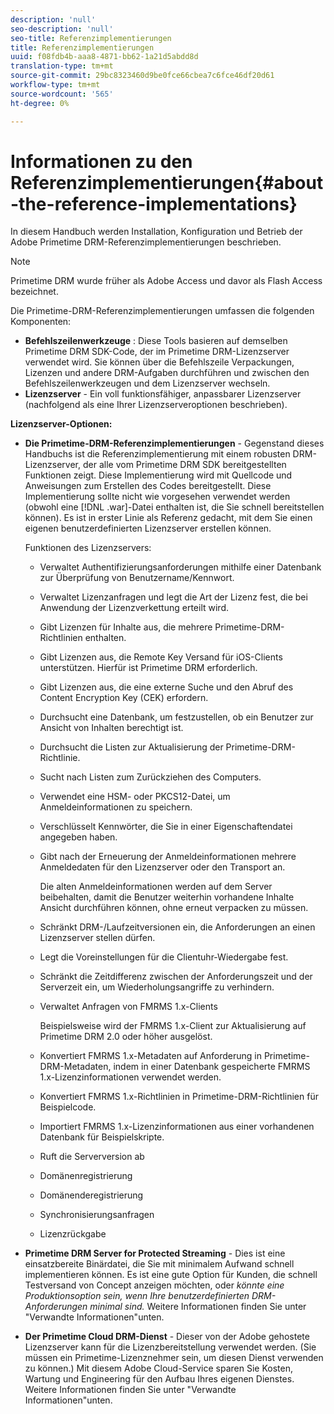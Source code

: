 ```yaml
---
description: 'null'
seo-description: 'null'
seo-title: Referenzimplementierungen
title: Referenzimplementierungen
uuid: f08fdb4b-aaa8-4871-bb62-1a21d5abdd8d
translation-type: tm+mt
source-git-commit: 29bc8323460d9be0fce66cbea7c6fce46df20d61
workflow-type: tm+mt
source-wordcount: '565'
ht-degree: 0%

---
```



# Informationen zu den Referenzimplementierungen{#about-the-reference-implementations}

In diesem Handbuch werden Installation, Konfiguration und Betrieb der Adobe Primetime DRM-Referenzimplementierungen beschrieben.

>[!NOTE]
>
>Primetime DRM wurde früher als Adobe Access und davor als Flash Access bezeichnet.

Die Primetime-DRM-Referenzimplementierungen umfassen die folgenden Komponenten:

* **Befehlszeilenwerkzeuge** : Diese Tools basieren auf demselben Primetime DRM SDK-Code, der im Primetime DRM-Lizenzserver verwendet wird. Sie können über die Befehlszeile Verpackungen, Lizenzen und andere DRM-Aufgaben durchführen und zwischen den Befehlszeilenwerkzeugen und dem Lizenzserver wechseln.
* **Lizenzserver**  - Ein voll funktionsfähiger, anpassbarer Lizenzserver (nachfolgend als eine Ihrer Lizenzserveroptionen beschrieben).

**Lizenzserver-Optionen:**

* **Die Primetime-DRM-Referenzimplementierungen**  - Gegenstand dieses Handbuchs ist die Referenzimplementierung mit einem robusten DRM-Lizenzserver, der alle vom Primetime DRM SDK bereitgestellten Funktionen zeigt. Diese Implementierung wird mit Quellcode und Anweisungen zum Erstellen des Codes bereitgestellt. Diese Implementierung sollte nicht wie vorgesehen verwendet werden (obwohl eine [!DNL .war]-Datei enthalten ist, die Sie schnell bereitstellen können). Es ist in erster Linie als Referenz gedacht, mit dem Sie einen eigenen benutzerdefinierten Lizenzserver erstellen können.

   Funktionen des Lizenzservers:

   * Verwaltet Authentifizierungsanforderungen mithilfe einer Datenbank zur Überprüfung von Benutzername/Kennwort.
   * Verwaltet Lizenzanfragen und legt die Art der Lizenz fest, die bei Anwendung der Lizenzverkettung erteilt wird.
   * Gibt Lizenzen für Inhalte aus, die mehrere Primetime-DRM-Richtlinien enthalten.
   * Gibt Lizenzen aus, die Remote Key Versand für iOS-Clients unterstützen. Hierfür ist Primetime DRM erforderlich.
   * Gibt Lizenzen aus, die eine externe Suche und den Abruf des Content Encryption Key (CEK) erfordern.
   * Durchsucht eine Datenbank, um festzustellen, ob ein Benutzer zur Ansicht von Inhalten berechtigt ist.
   * Durchsucht die Listen zur Aktualisierung der Primetime-DRM-Richtlinie.
   * Sucht nach Listen zum Zurückziehen des Computers.
   * Verwendet eine HSM- oder PKCS12-Datei, um Anmeldeinformationen zu speichern.
   * Verschlüsselt Kennwörter, die Sie in einer Eigenschaftendatei angegeben haben.
   * Gibt nach der Erneuerung der Anmeldeinformationen mehrere Anmeldedaten für den Lizenzserver oder den Transport an.

      Die alten Anmeldeinformationen werden auf dem Server beibehalten, damit die Benutzer weiterhin vorhandene Inhalte Ansicht durchführen können, ohne erneut verpacken zu müssen.
   * Schränkt DRM-/Laufzeitversionen ein, die Anforderungen an einen Lizenzserver stellen dürfen.
   * Legt die Voreinstellungen für die Clientuhr-Wiedergabe fest.
   * Schränkt die Zeitdifferenz zwischen der Anforderungszeit und der Serverzeit ein, um Wiederholungsangriffe zu verhindern.
   * Verwaltet Anfragen von FMRMS 1.x-Clients

      Beispielsweise wird der FMRMS 1.x-Client zur Aktualisierung auf Primetime DRM 2.0 oder höher ausgelöst.
   * Konvertiert FMRMS 1.x-Metadaten auf Anforderung in Primetime-DRM-Metadaten, indem in einer Datenbank gespeicherte FMRMS 1.x-Lizenzinformationen verwendet werden.
   * Konvertiert FMRMS 1.x-Richtlinien in Primetime-DRM-Richtlinien für Beispielcode.
   * Importiert FMRMS 1.x-Lizenzinformationen aus einer vorhandenen Datenbank für Beispielskripte.
   * Ruft die Serverversion ab
   * Domänenregistrierung
   * Domänenderegistrierung
   * Synchronisierungsanfragen
   * Lizenzrückgabe

* **Primetime DRM Server for Protected Streaming**  - Dies ist eine einsatzbereite Binärdatei, die Sie mit minimalem Aufwand schnell implementieren können. Es ist eine gute Option für Kunden, die schnell Testversand von Concept anzeigen möchten, oder *könnte eine Produktionsoption sein, wenn Ihre benutzerdefinierten DRM-Anforderungen minimal sind.* Weitere Informationen finden Sie unter &quot;Verwandte Informationen&quot;unten.

* **Der Primetime Cloud DRM-Dienst**  - Dieser von der Adobe gehostete Lizenzserver kann für die Lizenzbereitstellung verwendet werden. (Sie müssen ein Primetime-Lizenznehmer sein, um diesen Dienst verwenden zu können.) Mit diesem Adobe Cloud-Service sparen Sie Kosten, Wartung und Engineering für den Aufbau Ihres eigenen Dienstes. Weitere Informationen finden Sie unter &quot;Verwandte Informationen&quot;unten.

